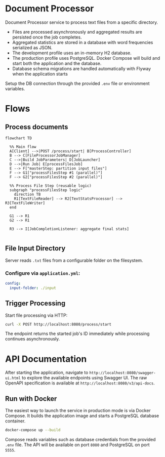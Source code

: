 # Document Processor

Document Processor service to process text files from a specific directory.

* Files are processed asynchronously and aggregated results are persisted once the job completes.
* Aggregated statistics are stored in a database with word frequencies serialized as JSON.
* The development profile uses an in-memory H2 database.
* The production profile uses PostgreSQL. Docker Compose will build and start both the
application and the database.
* Database schema migrations are handled automatically with Flyway when the application starts

Setup the DB connection through the provided `.env` file or environment variables.


# Flows


## Process documents

``` mermaid
flowchart TD

  %% Main flow
  A[Client] -->|POST /process/start| B[ProcessController]
  B --> C[FileProcessorJobManager]
  C -->|Build JobParameters| D[JobLauncher]
  D -->|Run Job| E[processFilesJob]
  E --> F["masterStep: partition input files"]
  F --> G1["processFilesStep #1 (parallel)"]
  F --> G2["processFilesStep #2 (parallel)"]

  %% Process File Step (reusable logic)
  subgraph "processFilesStep logic"
    direction TB
    R1[TextFileReader] --> R2[TextStatsProcessor] --> R3[TextFileWriter]
  end

  G1 --> R1
  G2 --> R1

  R3 --> I[JobCompletionListener: aggregate final stats]


```

## File Input Directory

Server reads `.txt` files from a configurable folder on the filesystem.

### Configure via `application.yml`:
```yaml
config:
  input-folder: ./input
```

## Trigger Processing

Start file processing via HTTP:

```bash
curl -X POST http://localhost:8080/process/start
```
The endpoint returns the started job's ID immediately while processing continues asynchronously.

# API Documentation

After starting the application, navigate to `http://localhost:8080/swagger-ui.html` to explore the available endpoints using Swagger UI. 
The raw OpenAPI specification is available at `http://localhost:8080/v3/api-docs`.

## Run with Docker

The easiest way to launch the service in production mode is via Docker Compose.
It builds the application image and starts a PostgreSQL database container.

``` bash
docker-compose up --build
```

Compose reads variables such as database credentials from the provided `.env`
file. The API will be available on port `8080` and PostgreSQL on port `5555`.
